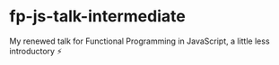 # fp-js-talk-intermediate
My renewed talk for Functional Programming in JavaScript, a little less introductory ⚡️
